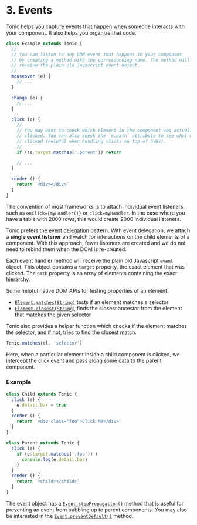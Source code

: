 # 3. Events

Tonic helps you capture events that happen when someone interacts with your
component. It also helps you organize that code.

```js
class Example extends Tonic {
  //
  // You can listen to any DOM event that happens in your component
  // by creating a method with the corresponding name. The method will
  // receive the plain old Javascript event object.
  //
  mouseover (e) {
    // ...
  }

  change (e) {
    // ...
  }

  click (e) {
    //
    // You may want to check which element in the component was actually
    // clicked. You can also check the `e.path` attribute to see what was
    // clicked (helpful when handling clicks on top of SVGs).
    //
    if (!e.target.matches('.parent')) return

    // ...
  }

  render () {
    return `<div></div>`
  }
}
```

The convention of most frameworks is to attach individual event listeners,
such as `onClick={myHandler()}` or `click=myHandler`. In the case where
you have a table with 2000 rows, this would create 2000 individual listeners.

Tonic prefers the [event delegation][5] pattern. With event delegation, we
attach a **single event listener** and watch for interactions on the child
elements of a component. With this approach, fewer listeners are created and we
do not need to rebind them when the DOM is re-created.

Each event handler method will receive the plain old Javascript `event` object.
This object contains a `target` property, the exact element that was clicked.
The `path` property is an array of elements containing the exact hierarchy.

Some helpful native DOM APIs for testing properties of an element:
-   [`Element.matches(String)`][6] tests if an element matches a selector
-   [`Element.closest(String)`][7] finds the closest ancestor from the element
that matches the given selector

Tonic also provides a helper function which checks if the element matches the
selector, and if not, tries to find the closest match.

```js
Tonic.matches(el, 'selector')
```

Here, when a particular element inside a child component is clicked, we
intercept the click event and pass along some data to the parent component.

### Example
```js
class Child extends Tonic {
  click (e) {
    e.detail.bar = true
  }
  render () {
    return `<div class="foo">Click Me</div>`
  }
}

class Parent extends Tonic {
  click (e) {
    if (e.target.matches('.foo')) {
      console.log(e.detail.bar)
    }
  }
  render () {
    return `<child></child>`
  }
}
```

The event object has a [`Event.stopPropagation()`][8] method that is useful for
preventing an event from bubbling up to parent components. You may also be
interested in the [`Event.preventDefault()`][9] method.

[5]:https://davidwalsh.name/event-delegate
[6]:https://developer.mozilla.org/en-US/docs/Web/API/Element/matches
[7]:https://developer.mozilla.org/en-US/docs/Web/API/Element/closest
[8]:https://developer.mozilla.org/en-US/docs/Web/API/Event/stopPropagation
[9]:https://developer.mozilla.org/en-US/docs/Web/API/Event/preventDefault
